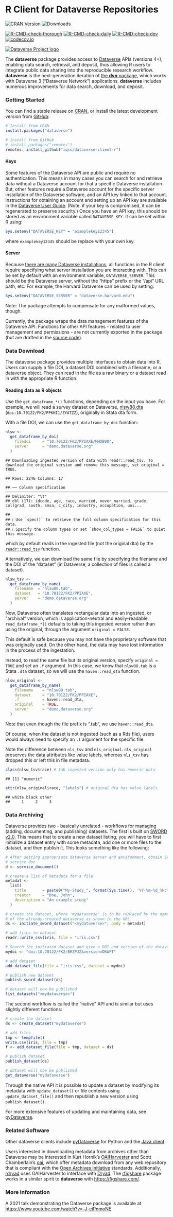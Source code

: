 R Client for Dataverse Repositories
================

[![CRAN
Version](https://www.r-pkg.org/badges/version/dataverse)](https://cran.r-project.org/package=dataverse)
![Downloads](https://cranlogs.r-pkg.org/badges/dataverse)

[![R-CMD-check-thorough](https://github.com/IQSS/dataverse-client-r/actions/workflows/R-CMD-check-thorough.yaml/badge.svg?branch=master)](https://github.com/IQSS/dataverse-client-r/actions/workflows/R-CMD-check-thorough.yaml)
[![R-CMD-check-daily](https://github.com/IQSS/dataverse-client-r/actions/workflows/R-CMD-check-daily.yaml/badge.svg?branch=master)](https://github.com/IQSS/dataverse-client-r/actions/workflows/R-CMD-check-daily.yaml)
[![R-CMD-check-dev](https://github.com/IQSS/dataverse-client-r/actions/workflows/R-CMD-check-dev.yaml/badge.svg)](https://github.com/IQSS/dataverse-client-r/actions/workflows/R-CMD-check-dev.yaml)
[![codecov.io](https://codecov.io/github/IQSS/dataverse-client-r/coverage.svg?branch=master)](https://codecov.io/github/IQSS/dataverse-client-r?branch=master)

[![Dataverse Project
logo](https://dataverse.org/files/dataverseorg/files/dataverse_project_logo-hp.png)](https://dataverse.org)

The **dataverse** package provides access to
[Dataverse](https://dataverse.org/) APIs (versions 4+), enabling data
search, retrieval, and deposit, thus allowing R users to integrate
public data sharing into the reproducible research workflow.
**dataverse** is the next-generation iteration of [the **dvn**
package](https://cran.r-project.org/package=dvn), which works with
Dataverse 3 (“Dataverse Network”) applications. **dataverse** includes
numerous improvements for data search, download, and deposit.

### Getting Started

You can find a stable release on
[CRAN](https://cran.r-project.org/package=dataverse), or install the
latest development version from
[GitHub](https://github.com/iqss/dataverse-client-r/):

``` r
# Install from CRAN
install.packages("dataverse")

# Install from GitHub
# install.packages("remotes")
remotes::install_github("iqss/dataverse-client-r")
```

#### Keys

Some features of the Dataverse API are public and require no
authentication. This means in many cases you can search for and retrieve
data without a Dataverse account for that a specific Dataverse
installation. But, other features require a Dataverse account for the
specific server installation of the Dataverse software, and an API key
linked to that account. Instructions for obtaining an account and
setting up an API key are available in the [Dataverse User
Guide](https://guides.dataverse.org/en/latest/user/account.html). (Note:
if your key is compromised, it can be regenerated to preserve security.)
Once you have an API key, this should be stored as an environment
variable called `DATAVERSE_KEY`. It can be set within R using:

``` r
Sys.setenv("DATAVERSE_KEY" = "examplekey12345")
```

where `examplekey12345` should be replace with your own key.

#### Server

Because [there are many Dataverse
installations](https://dataverse.org/), all functions in the R client
require specifying what server installation you are interacting with.
This can be set by default with an environment variable,
`DATAVERSE_SERVER`. This should be the Dataverse server, without the
“https” prefix or the “/api” URL path, etc. For example, the Harvard
Dataverse can be used by setting:

``` r
Sys.setenv("DATAVERSE_SERVER" = "dataverse.harvard.edu")
```

Note: The package attempts to compensate for any malformed values,
though.

Currently, the package wraps the data management features of the
Dataverse API. Functions for other API features - related to user
management and permissions - are not currently exported in the package
(but are drafted in the [source
code](https://github.com/IQSS/dataverse-client-r)).

### Data Download

The dataverse package provides multiple interfaces to obtain data into
R. Users can supply a file DOI, a dataset DOI combined with a filename,
or a dataverse object. They can read in the file as a raw binary or a
dataset read in with the appropriate R function.

#### Reading data as R objects

Use the `get_dataframe_*()` functions, depending on the input you have.
For example, we will read a survey dataset on Dataverse,
[nlsw88.dta](https://demo.dataverse.org/dataset.xhtml?persistentId=doi:10.70122/FK2/PPIAXE)
(`doi:10.70122/FK2/PPKHI1/ZYATZZ`), originally in Stata dta form.

With a file DOI, we can use the `get_dataframe_by_doi` function:

``` r
nlsw <-
  get_dataframe_by_doi(
    filedoi     = "10.70122/FK2/PPIAXE/MHDB0O",
    server      = "demo.dataverse.org"
  )
```

    ## Downloading ingested version of data with readr::read_tsv. To download the original version and remove this message, set original = TRUE.

    ## Rows: 2246 Columns: 17

    ## ── Column specification ────────────────────────────────────────────────────────────────────────────────────────────────
    ## Delimiter: "\t"
    ## dbl (17): idcode, age, race, married, never_married, grade, collgrad, south, smsa, c_city, industry, occupation, uni...

    ## 
    ## ℹ Use `spec()` to retrieve the full column specification for this data.
    ## ℹ Specify the column types or set `show_col_types = FALSE` to quiet this message.

which by default reads in the ingested file (not the original dta) by
the
[`readr::read_tsv`](https://readr.tidyverse.org/reference/read_delim.html)
function.

Alternatively, we can download the same file by specifying the filename
and the DOI of the “dataset” (in Dataverse, a collection of files is
called a dataset).

``` r
nlsw_tsv <-
  get_dataframe_by_name(
    filename  = "nlsw88.tab",
    dataset   = "10.70122/FK2/PPIAXE",
    server    = "demo.dataverse.org"
  )
```

Now, Dataverse often translates rectangular data into an ingested, or
“archival” version, which is application-neutral and easily-readable.
`read_dataframe_*()` defaults to taking this ingested version rather
than using the original, through the argument `original = FALSE`.

This default is safe because you may not have the proprietary software
that was originally used. On the other hand, the data may have lost
information in the process of the ingestation.

Instead, to read the same file but its original version, specify
`original = TRUE` and set an `.f` argument. In this case, we know that
`nlsw88.tab` is a Stata `.dta` dataset, so we will use the
`haven::read_dta` function.

``` r
nlsw_original <-
  get_dataframe_by_name(
    filename    = "nlsw88.tab",
    dataset     = "10.70122/FK2/PPIAXE",
    .f          = haven::read_dta,
    original    = TRUE,
    server      = "demo.dataverse.org"
  )
```

Note that even though the file prefix is “.tab”, we use
`haven::read_dta`.

Of course, when the dataset is not ingested (such as a Rds file), users
would always need to specify an `.f` argument for the specific file.

Note the difference between `nls_tsv` and `nls_original`. `nls_original`
preserves the data attributes like value labels, whereas `nls_tsv` has
dropped this or left this in file metadata.

``` r
class(nlsw_tsv$race) # tab ingested version only has numeric data
```

    ## [1] "numeric"

``` r
attr(nlsw_original$race, "labels") # original dta has value labels
```

    ## white black other 
    ##     1     2     3

### Data Archiving

Dataverse provides two - basically unrelated - workflows for managing
(adding, documenting, and publishing) datasets. The first is built on
[SWORD v2.0](http://swordapp.org/sword-v2/). This means that to create a
new dataset listing, you will have to first initialize a dataset entry
with some metadata, add one or more files to the dataset, and then
publish it. This looks something like the following:

``` r
# After setting appropriate dataverse server and environment, obtain SWORD
# service doc
d <- service_document()

# create a list of metadata for a file
metadat <-
  list(
    title       = paste0("My-Study_", format(Sys.time(), '%Y-%m-%d_%H:%M')),
    creator     = "Doe, John",
    description = "An example study"
  )

# create the dataset, where "mydataverse" is to be replaced by the name 
# of the already-created dataverse as shown in the URL
ds <- initiate_sword_dataset("<mydataverse>", body = metadat)

# add files to dataset
readr::write_csv(iris, file = "iris.csv")

# Search the initiated dataset and give a DOI and version of the dataverse as an identifier
mydoi <- "doi:10.70122/FK2/BMZPJZ&version=DRAFT"

# add dataset
add_dataset_file(file = "iris.csv", dataset = mydoi)

# publish new dataset
publish_sword_dataset(ds)

# dataset will now be published
list_datasets("<mydataverse>")
```

The second workflow is called the “native” API and is similar but uses
slightly different functions:

``` r
# create the dataset
ds <- create_dataset("mydataverse")

# add files
tmp <- tempfile()
write.csv(iris, file = tmp)
f <- add_dataset_file(file = tmp, dataset = ds)

# publish dataset
publish_dataset(ds)

# dataset will now be published
get_dataverse("mydataverse")
```

Through the native API it is possible to update a dataset by modifying
its metadata with `update_dataset()` or file contents using
`update_dataset_file()` and then republish a new version using
`publish_dataset()`.

For more extensive features of updating and maintaining data, see
[pyDataverse](https://pydataverse.readthedocs.io/en/latest/).

### Related Software

Other dataverse clients include
[pyDataverse](https://pydataverse.readthedocs.io/en/latest/) for Python
and the [Java client](https://github.com/IQSS/dataverse-client-java).

Users interested in downloading metadata from archives other than
Dataverse may be interested in Kurt Hornik’s
[OAIHarvester](https://cran.r-project.org/package=OAIHarvester) and
Scott Chamberlain’s [oai](https://cran.r-project.org/package=oai), which
offer metadata download from any web repository that is compliant with
the [Open Archives Initiative](http://www.openarchives.org/) standards.
Additionally, [rdryad](https://cran.r-project.org/package=rdryad) uses
OAIHarvester to interface with [Dryad](https://datadryad.org/stash). The
[rfigshare](https://cran.r-project.org/package=rfigshare) package works
in a similar spirit to **dataverse** with <https://figshare.com/>.

### More Information

A 2021 talk demonstrating the Dataverse package is available at
<https://www.youtube.com/watch?v=-J-eiPnmoNE>.
